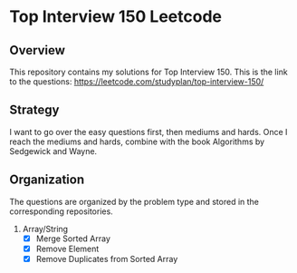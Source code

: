# Top Interview 150 Leetcode

## Overview
This repository contains my solutions for Top Interview 150. This is the link to the questions: https://leetcode.com/studyplan/top-interview-150/

## Strategy
I want to go over the easy questions first, then mediums and hards. Once I reach the mediums and hards, combine with the book Algorithms by Sedgewick and Wayne.

## Organization 
The questions are organized by the problem type and stored in the corresponding repositories.
1. Array/String
   - [x] Merge Sorted Array
   - [x] Remove Element
   - [x] Remove Duplicates from Sorted Array
